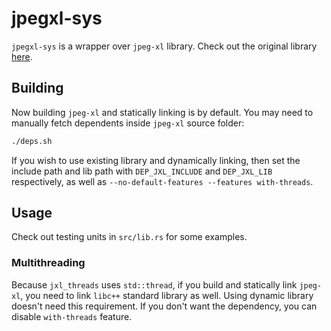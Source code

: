 # jpegxl-sys

`jpegxl-sys` is a wrapper over `jpeg-xl` library. Check out the original library [here](https://gitlab.com/wg1/jpeg-xl).

## Building

Now building `jpeg-xl` and statically linking is by default. You may need to manually fetch dependents
inside `jpeg-xl` source folder:

```bash
./deps.sh
```

If you wish to use existing library and dynamically linking, then set the include path and lib path
with `DEP_JXL_INCLUDE` and `DEP_JXL_LIB` respectively, as well as `--no-default-features --features with-threads`.

## Usage

Check out testing units in `src/lib.rs` for some examples.

### Multithreading

Because `jxl_threads` uses `std::thread`, if you build and statically link `jpeg-xl`, you need to
link `libc++` standard library as well. Using dynamic library doesn't need this requirement.
If you don't want the dependency, you can disable `with-threads` feature.
